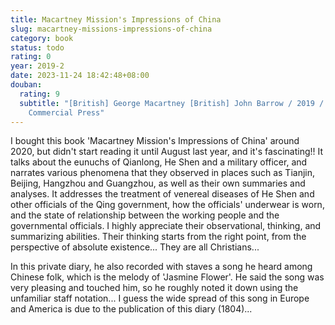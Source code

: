 ```yaml
---
title: Macartney Mission's Impressions of China
slug: macartney-missions-impressions-of-china
category: book
status: todo
rating: 0
year: 2019-2
date: 2023-11-24 18:42:48+08:00
douban:
  rating: 9
  subtitle: "[British] George Macartney [British] John Barrow / 2019 / The
    Commercial Press"
---
```


I bought this book 'Macartney Mission's Impressions of China' around 2020, but didn't start reading it until August last year, and it's fascinating!! It talks about the eunuchs of Qianlong, He Shen and a military officer, and narrates various phenomena that they observed in places such as Tianjin, Beijing, Hangzhou and Guangzhou, as well as their own summaries and analyses. It addresses the treatment of venereal diseases of He Shen and other officials of the Qing government, how the officials' underwear is worn, and the state of relationship between the working people and the governmental officials. I highly appreciate their observational, thinking, and summarizing abilities. Their thinking starts from the right point, from the perspective of absolute existence... They are all Christians... 

In this private diary, he also recorded with staves a song he heard among Chinese folk, which is the melody of 'Jasmine Flower'. He said the song was very pleasing and touched him, so he roughly noted it down using the unfamiliar staff notation... I guess the wide spread of this song in Europe and America is due to the publication of this diary (1804)...
